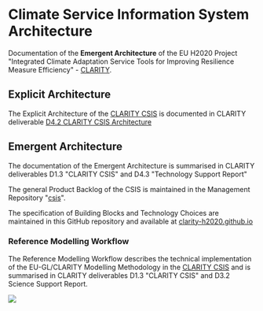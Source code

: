 # Climate Service Information System Architecture

Documentation of the **Emergent Architecture** of the EU H2020 Project "Integrated Climate Adaptation Service Tools for Improving Resilience Measure Efficiency" - [CLARITY](http://www.clarity-h2020.eu/).

## Explicit Architecture

The Explicit Architecture of the [CLARITY CSIS](//csis.myclimateservice.eu/) is documented in CLARITY deliverable [D4.2 CLARITY CSIS Architecture](https://zenodo.org/communities/clarity/)

## Emergent Architecture

The documentation of the Emergent Architecture is summarised in CLARITY deliverables D1.3 "CLARITY CSIS" and D4.3 "Technology Support Report"

The general Product Backlog of the CSIS is maintained in the Management Repository "[csis](https://github.com/clarity-h2020/csis)".

The specification of Building Blocks and Technology Choices are maintained in this GitHub repository and available at [clarity-h2020.github.io]( https://clarity-h2020.github.io/csis-architecture/docs/building-blocks/)


### Reference Modelling Workflow

The Reference Modelling Workflow describes the technical implementation of the EU-GL/CLARITY Modelling Methodology in the [CLARITY CSIS](//csis.myclimateservice.eu/) and is summarised in CLARITY deliverables D1.3 "CLARITY CSIS" and D3.2 Science Support Report.

![](//clarity-h2020.github.io/csis-architecture/docs/ReferenceModellingWorkflow.svg)
